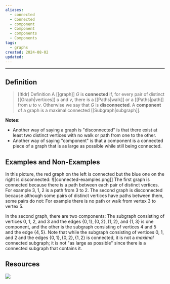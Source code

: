 ```yaml
---
aliases:
  - connected
  - Connected
  - component
  - Component
  - components
  - Components
tags:
  - graphs
created: 2024-08-02
updated:
---
```

---
## Definition 

> [!tldr] Definition
> A [[graph]] $G$ is **connected** if, for every pair of distinct [[Graph|vertices]] $u$ and $v$, there is a [[Paths|walk]] or a [[Paths|path]] from $u$ to $v$. Otherwise we say that $G$ is **disconnected**. A **component** of a graph is a maximal connected [[Subgraph|subgraph]]. 

**Notes**: 
- Another way of saying a graph is "disconnected" is that there exist at least two distinct vertices with no walk or path from one to the other. 
- Another way of saying "component" is that a component is a connected piece of a graph that is as large as possible while still being connected. 
## Examples and Non-Examples

In this picture, the red graph on the left is connected but the blue one on the right is disconnected: 
![[connected-examples.png]]
The first graph is connected because there is a path between each pair of distinct vertices. For example 3, 1, 2 is a path from 3 to 2. The second graph is disconnected because although some pairs of distinct vertices have paths between them, some pairs do not: For example there is no path or walk from vertex 3 to vertex 5. 

In the second graph, there are two components: The subgraph consisting of vertices 0, 1, 2, and 3 and the edges $\{0,1\}, \{0,2\}, \{1,2\},$ and $\{1,3\}$ is one component, and the other is the subgraph consisting of vertices 4 and 5 and the edge $\{4,5\}$. Note that while the subgraph consisting of vertices 0, 1, and 2 and the edges $\{0,1\}, \{0,2\}, \{1,2\}$ is connected, it is not a *maximal* connected subgraph; it is not "as large as possible" since there is a connected subgraph that contains it. 

## Resources 

![](https://www.youtube.com/watch?v=z9cTXaLG1kk)